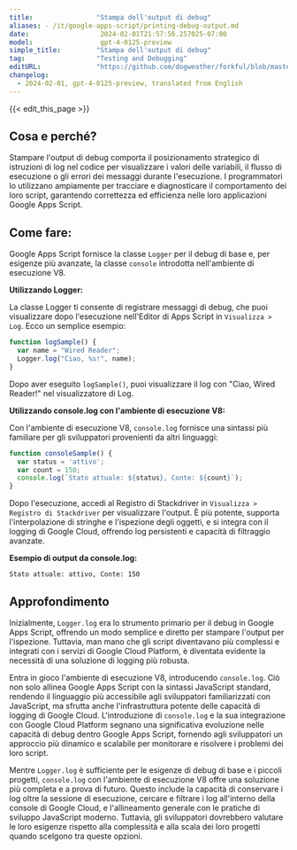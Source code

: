 ```yaml
---
title:                "Stampa dell'output di debug"
aliases: - /it/google-apps-script/printing-debug-output.md
date:                  2024-02-01T21:57:56.257025-07:00
model:                 gpt-4-0125-preview
simple_title:         "Stampa dell'output di debug"
tag:                  "Testing and Debugging"
editURL:              "https://github.com/dogweather/forkful/blob/master/content/it/google-apps-script/printing-debug-output.md"
changelog:
  - 2024-02-01, gpt-4-0125-preview, translated from English
---
```


{{< edit_this_page >}}

## Cosa e perché?

Stampare l'output di debug comporta il posizionamento strategico di istruzioni di log nel codice per visualizzare i valori delle variabili, il flusso di esecuzione o gli errori dei messaggi durante l'esecuzione. I programmatori lo utilizzano ampiamente per tracciare e diagnosticare il comportamento dei loro script, garantendo correttezza ed efficienza nelle loro applicazioni Google Apps Script.

## Come fare:

Google Apps Script fornisce la classe `Logger` per il debug di base e, per esigenze più avanzate, la classe `console` introdotta nell'ambiente di esecuzione V8.

**Utilizzando Logger:**

La classe Logger ti consente di registrare messaggi di debug, che puoi visualizzare dopo l'esecuzione nell'Editor di Apps Script in `Visualizza > Log`. Ecco un semplice esempio:

```javascript
function logSample() {
  var name = "Wired Reader";
  Logger.log("Ciao, %s!", name);
}
```

Dopo aver eseguito `logSample()`, puoi visualizzare il log con "Ciao, Wired Reader!" nel visualizzatore di Log.

**Utilizzando console.log con l'ambiente di esecuzione V8:**

Con l'ambiente di esecuzione V8, `console.log` fornisce una sintassi più familiare per gli sviluppatori provenienti da altri linguaggi:

```javascript
function consoleSample() {
  var status = 'attivo';
  var count = 150;
  console.log(`Stato attuale: ${status}, Conte: ${count}`);
}
```

Dopo l'esecuzione, accedi al Registro di Stackdriver in `Visualizza > Registro di Stackdriver` per visualizzare l'output. È più potente, supporta l'interpolazione di stringhe e l'ispezione degli oggetti, e si integra con il logging di Google Cloud, offrendo log persistenti e capacità di filtraggio avanzate.

**Esempio di output da console.log:**

```
Stato attuale: attivo, Conte: 150
```

## Approfondimento

Inizialmente, `Logger.log` era lo strumento primario per il debug in Google Apps Script, offrendo un modo semplice e diretto per stampare l'output per l'ispezione. Tuttavia, man mano che gli script diventavano più complessi e integrati con i servizi di Google Cloud Platform, è diventata evidente la necessità di una soluzione di logging più robusta.

Entra in gioco l'ambiente di esecuzione V8, introducendo `console.log`. Ciò non solo allinea Google Apps Script con la sintassi JavaScript standard, rendendo il linguaggio più accessibile agli sviluppatori familiarizzati con JavaScript, ma sfrutta anche l'infrastruttura potente delle capacità di logging di Google Cloud. L'introduzione di `console.log` e la sua integrazione con Google Cloud Platform segnano una significativa evoluzione nelle capacità di debug dentro Google Apps Script, fornendo agli sviluppatori un approccio più dinamico e scalabile per monitorare e risolvere i problemi dei loro script.

Mentre `Logger.log` è sufficiente per le esigenze di debug di base e i piccoli progetti, `console.log` con l'ambiente di esecuzione V8 offre una soluzione più completa e a prova di futuro. Questo include la capacità di conservare i log oltre la sessione di esecuzione, cercare e filtrare i log all'interno della console di Google Cloud, e l'allineamento generale con le pratiche di sviluppo JavaScript moderno. Tuttavia, gli sviluppatori dovrebbero valutare le loro esigenze rispetto alla complessità e alla scala dei loro progetti quando scelgono tra queste opzioni.
